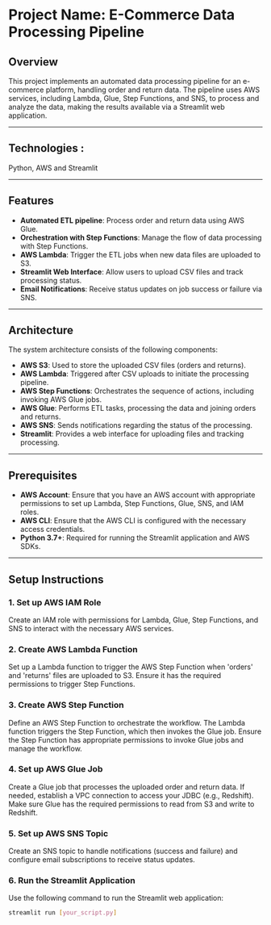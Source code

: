 # Project Name: E-Commerce Data Processing Pipeline

## Overview
This project implements an automated data processing pipeline for an e-commerce platform, handling order and return data. The pipeline uses AWS services, including Lambda, Glue, Step Functions, and SNS, to process and analyze the data, making the results available via a Streamlit web application.

---

## Technologies : 
Python, AWS and Streamlit

---

## Features

- **Automated ETL pipeline**: Process order and return data using AWS Glue.
- **Orchestration with Step Functions**: Manage the flow of data processing with Step Functions.
- **AWS Lambda**: Trigger the ETL jobs when new data files are uploaded to S3.
- **Streamlit Web Interface**: Allow users to upload CSV files and track processing status.
- **Email Notifications**: Receive status updates on job success or failure via SNS.

---

## Architecture

The system architecture consists of the following components:
- **AWS S3**: Used to store the uploaded CSV files (orders and returns).
- **AWS Lambda**: Triggered after CSV uploads to initiate the processing pipeline.
- **AWS Step Functions**: Orchestrates the sequence of actions, including invoking AWS Glue jobs.
- **AWS Glue**: Performs ETL tasks, processing the data and joining orders and returns.
- **AWS SNS**: Sends notifications regarding the status of the processing.
- **Streamlit**: Provides a web interface for uploading files and tracking processing.

---

## Prerequisites

- **AWS Account**: Ensure that you have an AWS account with appropriate permissions to set up Lambda, Step Functions, Glue, SNS, and IAM roles.
- **AWS CLI**: Ensure that the AWS CLI is configured with the necessary access credentials.
- **Python 3.7+**: Required for running the Streamlit application and AWS SDKs.

---

## Setup Instructions

### 1. Set up AWS IAM Role
Create an IAM role with permissions for Lambda, Glue, Step Functions, and SNS to interact with the necessary AWS services.

### 2. Create AWS Lambda Function
Set up a Lambda function to trigger the AWS Step Function when 'orders' and 'returns' files are uploaded to S3. Ensure it has the required permissions to trigger Step Functions.

### 3. Create AWS Step Function
Define an AWS Step Function to orchestrate the workflow. The Lambda function triggers the Step Function, which then invokes the Glue job. Ensure the Step Function has appropriate permissions to invoke Glue jobs and manage the workflow.

### 4. Set up AWS Glue Job
Create a Glue job that processes the uploaded order and return data. If needed, establish a VPC connection to access your JDBC (e.g., Redshift). Make sure Glue has the required permissions to read from S3 and write to Redshift.

### 5. Set up AWS SNS Topic
Create an SNS topic to handle notifications (success and failure) and configure email subscriptions to receive status updates.

### 6. Run the Streamlit Application
Use the following command to run the Streamlit web application:
```bash
streamlit run [your_script.py]
